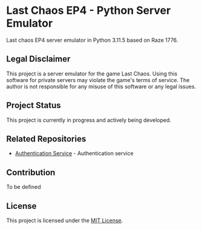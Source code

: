 # Last Chaos EP4 - Python Server Emulator

Last chaos EP4 server emulator in Python 3.11.5 based on Raze 1776.
## Legal Disclaimer

This project is a server emulator for the game Last Chaos. Using this software for private servers may violate the game's terms of service. The author is not responsible for any misuse of this software or any legal issues.


## Project Status

This project is currently in progress and actively being developed.

## Related Repositories

- [Authentication Service](https://github.com/saenon/pylc-auth) - Authentication service

## Contribution

To be defined

## License

This project is licensed under the [MIT License](https://opensource.org/licenses/MIT).
